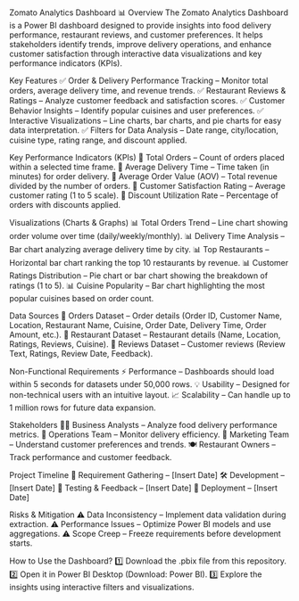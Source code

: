 Zomato Analytics Dashboard 📊
Overview
The Zomato Analytics Dashboard is a Power BI dashboard designed to provide insights into food delivery performance, restaurant reviews, and customer preferences. It helps stakeholders identify trends, improve delivery operations, and enhance customer satisfaction through interactive data visualizations and key performance indicators (KPIs).

Key Features
✅ Order & Delivery Performance Tracking – Monitor total orders, average delivery time, and revenue trends.
✅ Restaurant Reviews & Ratings – Analyze customer feedback and satisfaction scores.
✅ Customer Behavior Insights – Identify popular cuisines and user preferences.
✅ Interactive Visualizations – Line charts, bar charts, and pie charts for easy data interpretation.
✅ Filters for Data Analysis – Date range, city/location, cuisine type, rating range, and discount applied.

Key Performance Indicators (KPIs)
📌 Total Orders – Count of orders placed within a selected time frame.
📌 Average Delivery Time – Time taken (in minutes) for order delivery.
📌 Average Order Value (AOV) – Total revenue divided by the number of orders.
📌 Customer Satisfaction Rating – Average customer rating (1 to 5 scale).
📌 Discount Utilization Rate – Percentage of orders with discounts applied.

Visualizations (Charts & Graphs)
📊 Total Orders Trend – Line chart showing order volume over time (daily/weekly/monthly).
📊 Delivery Time Analysis – Bar chart analyzing average delivery time by city.
📊 Top Restaurants – Horizontal bar chart ranking the top 10 restaurants by revenue.
📊 Customer Ratings Distribution – Pie chart or bar chart showing the breakdown of ratings (1 to 5).
📊 Cuisine Popularity – Bar chart highlighting the most popular cuisines based on order count.

Data Sources
📂 Orders Dataset – Order details (Order ID, Customer Name, Location, Restaurant Name, Cuisine, Order Date, Delivery Time, Order Amount, etc.).
📂 Restaurant Dataset – Restaurant details (Name, Location, Ratings, Reviews, Cuisine).
📂 Reviews Dataset – Customer reviews (Review Text, Ratings, Review Date, Feedback).

Non-Functional Requirements
⚡ Performance – Dashboards should load within 5 seconds for datasets under 50,000 rows.
💡 Usability – Designed for non-technical users with an intuitive layout.
📈 Scalability – Can handle up to 1 million rows for future data expansion.

Stakeholders
👨‍💻 Business Analysts – Analyze food delivery performance metrics.
🚚 Operations Team – Monitor delivery efficiency.
📢 Marketing Team – Understand customer preferences and trends.
🍽️ Restaurant Owners – Track performance and customer feedback.

Project Timeline
📅 Requirement Gathering – [Insert Date]
🛠 Development – [Insert Date]
🧪 Testing & Feedback – [Insert Date]
🚀 Deployment – [Insert Date]

Risks & Mitigation
⚠ Data Inconsistency – Implement data validation during extraction.
⚠ Performance Issues – Optimize Power BI models and use aggregations.
⚠ Scope Creep – Freeze requirements before development starts.

How to Use the Dashboard?
1️⃣ Download the .pbix file from this repository.
2️⃣ Open it in Power BI Desktop (Download: Power BI).
3️⃣ Explore the insights using interactive filters and visualizations.

